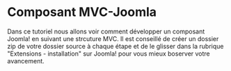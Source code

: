 # Composant MVC-Joomla

Dans ce tutoriel nous allons voir comment développer un composant Joomla! en suivant une strcuture MVC. Il est conseillé de créer un dossier zip de votre dossier source à chaque étape et de le glisser dans la rubrique "Extensions - installation" sur Joomla! pour vous mieux boserver votre avancement.
